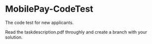 # MobilePay-CodeTest
The code test for new applicants.

Read the taskdescription.pdf throughly and create a branch with your solution.
